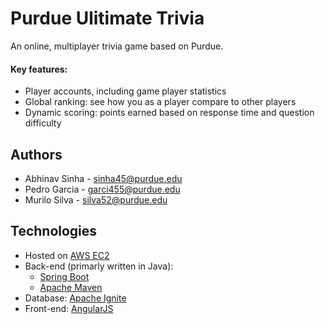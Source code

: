 # Purdue Ulitimate Trivia
An online, multiplayer trivia game based on Purdue.

#### Key features:
- Player accounts, including game player statistics
- Global ranking: see how you as a player compare to other players
- Dynamic scoring: points earned based on response time and question difficulty

Authors
-------
- Abhinav Sinha - <sinha45@purdue.edu>
- Pedro Garcia - <garci455@purdue.edu>
- Murilo Silva - <silva52@purdue.edu>

Technologies
------------
- Hosted on [AWS EC2](https://aws.amazon.com/ec2/)
- Back-end (primarly written in Java):
  - [Spring Boot](https://spring.io/projects/spring-boot)
  - [Apache Maven](https://maven.apache.org/)
- Database: [Apache Ignite](https://ignite.apache.org/index.html)
- Front-end: [AngularJS](https://angularjs.org/)
